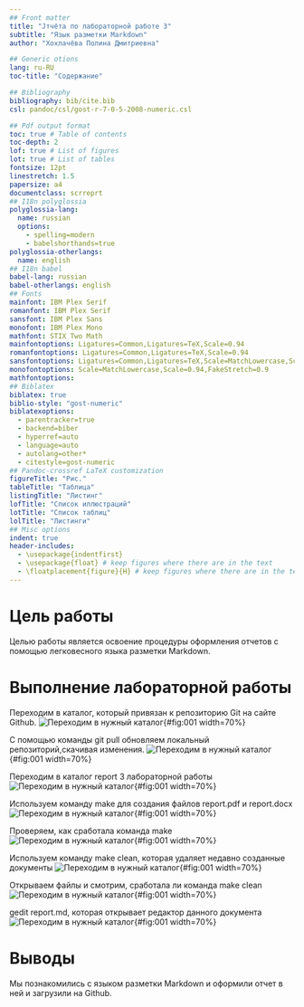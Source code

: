 ```yaml
---
## Front matter
title: "Jтчёта по лабораторной работе 3"
subtitle: "Язык разметки Markdown"
author: "Хохлачёва Полина Дмитриевна"

## Generic otions
lang: ru-RU
toc-title: "Содержание"

## Bibliography
bibliography: bib/cite.bib
csl: pandoc/csl/gost-r-7-0-5-2008-numeric.csl

## Pdf output format
toc: true # Table of contents
toc-depth: 2
lof: true # List of figures
lot: true # List of tables
fontsize: 12pt
linestretch: 1.5
papersize: a4
documentclass: scrreprt
## I18n polyglossia
polyglossia-lang:
  name: russian
  options:
	- spelling=modern
	- babelshorthands=true
polyglossia-otherlangs:
  name: english
## I18n babel
babel-lang: russian
babel-otherlangs: english
## Fonts
mainfont: IBM Plex Serif
romanfont: IBM Plex Serif
sansfont: IBM Plex Sans
monofont: IBM Plex Mono
mathfont: STIX Two Math
mainfontoptions: Ligatures=Common,Ligatures=TeX,Scale=0.94
romanfontoptions: Ligatures=Common,Ligatures=TeX,Scale=0.94
sansfontoptions: Ligatures=Common,Ligatures=TeX,Scale=MatchLowercase,Scale=0.94
monofontoptions: Scale=MatchLowercase,Scale=0.94,FakeStretch=0.9
mathfontoptions:
## Biblatex
biblatex: true
biblio-style: "gost-numeric"
biblatexoptions:
  - parentracker=true
  - backend=biber
  - hyperref=auto
  - language=auto
  - autolang=other*
  - citestyle=gost-numeric
## Pandoc-crossref LaTeX customization
figureTitle: "Рис."
tableTitle: "Таблица"
listingTitle: "Листинг"
lofTitle: "Список иллюстраций"
lotTitle: "Список таблиц"
lolTitle: "Листинги"
## Misc options
indent: true
header-includes:
  - \usepackage{indentfirst}
  - \usepackage{float} # keep figures where there are in the text
  - \floatplacement{figure}{H} # keep figures where there are in the text
---
```


# Цель работы

Целью работы является освоение процедуры оформления отчетов с помощью легковесного
языка разметки Markdown.
# Выполнение лабораторной работы

Переходим в каталог, который привязан к репозиторию Git на сайте Github. 
![Переходим в нужный каталог](image/photo_5213440619572226070_y.jpg){#fig:001 width=70%}

С помощью команды git pull обновляем локальный репозиторий,скачивая изменения. 
![Переходим в нужный каталог](image/photo_5213440619572226071_y.jpg){#fig:001 width=70%}

Переходим в каталог report 3 лабораторной работы
![Переходим в нужный каталог](image/photo_5213440619572226072_y.jpg){#fig:001 width=70%}

Используем команду make для создания файлов report.pdf и report.docx 
![Переходим в нужный каталог](image/photo_5213440619572226073_y.jpg){#fig:001 width=70%}

Проверяем, как сработала команда make 
![Переходим в нужный каталог](image/photo_5213440619572226074_y.jpg){#fig:001 width=70%}

Используем команду make clean, которая удаляет недавно созданные документы
![Переходим в нужный каталог](image/photo_5213440619572226076_y.jpg){#fig:001 width=70%}

Открываем файлы и смотрим, сработала ли команда make clean
![Переходим в нужный каталог](image/photo_5213440619572226077_y.jpg){#fig:001 width=70%}

gedit report.md, которая открывает редактор данного
документа 
![Переходим в нужный каталог](image/photo_5213440619572226078_y.jpg){#fig:001 width=70%}

# Выводы

Мы познакомились с языком разметки Markdown и оформили отчет в ней и загрузили на Github.


